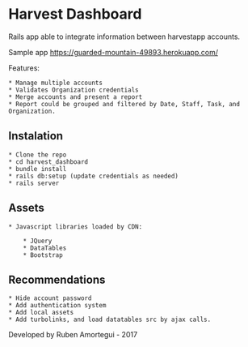 # Harvest Dashboard 

Rails app able to integrate information between harvestapp accounts.

Sample app https://guarded-mountain-49893.herokuapp.com/

Features:

    * Manage multiple accounts
    * Validates Organization credentials
    * Merge accounts and present a report
    * Report could be grouped and filtered by Date, Staff, Task, and Organization.

## Instalation

    * Clone the repo
    * cd harvest_dashboard
    * bundle install
    * rails db:setup (update credentials as needed)
    * rails server

## Assets

    * Javascript libraries loaded by CDN:

        * JQuery
        * DataTables
        * Bootstrap

## Recommendations

    * Hide account password
    * Add authentication system
    * Add local assets
    * Add turbolinks, and load datatables src by ajax calls.

Developed by Ruben Amortegui - 2017
